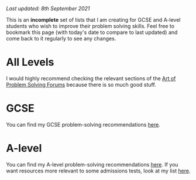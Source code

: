 _Last updated: 8th September 2021_

This is an **incomplete** set of lists that I am creating for GCSE and A-level students who wish to improve their problem solving skills. Feel free to bookmark this page (with today's date to compare to last updated) and come back to it regularly to see any changes.

# All Levels

I would highly recommend checking the relevant sections of the [Art of Problem Solving Forums](https://artofproblemsolving.com/community) because there is so much good stuff.

# GCSE

You can find my GCSE problem-solving recommendations [here](https://github.com/RehmanAmjad/problem-solving-bookmarks/blob/master/GCSE.md).

# A-level

You can find my A-level problem-solving recommendations [here](https://github.com/RehmanAmjad/problem-solving-bookmarks/blob/master/A-LEVEL.md). If you want resources more relevant to some admissions tests, look at my list [here](https://github.com/RehmanAmjad/problem-solving-bookmarks/blob/master/ADMISSIONS-TESTS.md).
